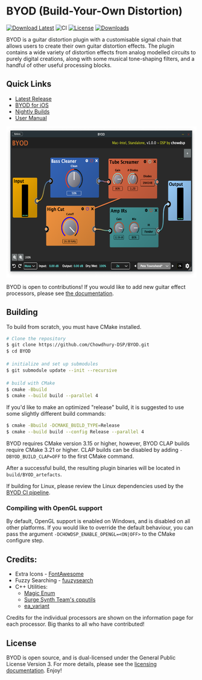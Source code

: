 # BYOD (Build-Your-Own Distortion)

[![Download Latest](https://img.shields.io/badge/download-latest-blue.svg)](https://github.com/Chowdhury-DSP/BYOD/releases/latest)
![CI](https://github.com/Chowdhury-DSP/BYOD/workflows/CI/badge.svg)
[![License](https://img.shields.io/badge/License-GPL3-blue.svg)](https://opensource.org/licenses/GPL-3.0)
[![Downloads](https://img.shields.io/github/downloads/Chowdhury-DSP/BYOD/total)](https://somsubhra.github.io/github-release-stats/?username=Chowdhury-DSP&repository=BYOD&page=1&per_page=30)

BYOD is a guitar distortion plugin with a customisable
signal chain that allows users to create their own guitar
distortion effects. The plugin contains a wide variety
of distortion effects from analog modelled circuits
to purely digital creations, along with some musical
tone-shaping filters, and a handful of other useful
processing blocks.

## Quick Links
- [Latest Release](https://chowdsp.com/products.html#byod)
- [BYOD for iOS](https://apps.apple.com/us/app/byod/id1595313287)
- [Nightly Builds](https://chowdsp.com/nightly.html#byod)
- [User Manual](https://github.com/Chowdhury-DSP/BYOD/blob/main/manual/Manual.md)

<img src="./manual/screenshots/full_gui.png" alt="Plugin GUI" height="400">

BYOD is open to contributions! If you would like to
add new guitar effect processors, please see
[the documentation](./docs).

## Building

To build from scratch, you must have CMake installed.

```bash
# Clone the repository
$ git clone https://github.com/Chowdhury-DSP/BYOD.git
$ cd BYOD

# initialize and set up submodules
$ git submodule update --init --recursive

# build with CMake
$ cmake -Bbuild
$ cmake --build build --parallel 4
```

If you'd like to make an optimized "release" build, it
is suggested to use some slightly different build commands:
```bash
$ cmake -Bbuild -DCMAKE_BUILD_TYPE=Release
$ cmake --build build --config Release --parallel 4
```

BYOD requires CMake version 3.15 or higher, however, BYOD
CLAP builds require CMake 3.21 or higher. CLAP builds can
be disabled by adding `-DBYOD_BUILD_CLAP=OFF` to the first
CMake command.

After a successful build, the resulting plugin binaries will be located in
`build/BYOD_artefacts`.

If building for Linux, please review the Linux dependencies used by
the [BYOD CI pipeline](https://github.com/Chowdhury-DSP/BYOD/blob/main/.github/workflows/cmake.yml#L30).

### Compiling with OpenGL support

By default, OpenGL support is enabled on Windows, and is disabled on all other
platforms.  If you would like to override the default behaviour, you can pass the
argument `-DCHOWDSP_ENABLE_OPENGL=<ON|OFF>` to the CMake configure step.

## Credits:

- Extra Icons - [FontAwesome](https://fontawesome.com/)
- Fuzzy Searching - [fuuzysearch](https://bitbucket.org/j_norberg/fuzzysearchdatabase)
- C++ Utilities:
  - [Magic Enum](https://github.com/Neargye/magic_enum)
  - [Surge Synth Team's cpputils](https://github.com/surge-synthesizer/sst-cpputils)
  - [ea_variant](https://github.com/eyalamirmusic/Variant)

Credits for the individual processors are shown on
the information page for each processor. Big thanks to all who
have contributed!

## License

BYOD is open source, and is dual-licensed under the 
General Public License Version 3. For more details, 
please see the [licensing documentation](./docs/Licensing.md). Enjoy!
